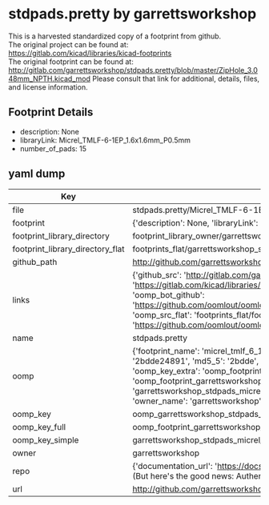 # stdpads.pretty by garrettsworkshop  
This is a harvested standardized copy of a footprint from github.  
The original project can be found at:  
https://gitlab.com/kicad/libraries/kicad-footprints  
The original footprint can be found at:
http://gitlab.com/garrettsworkshop/stdpads.pretty/blob/master/ZipHole_3.048mm_NPTH.kicad_mod
Please consult that link for additional, details, files, and license information.  
## Footprint Details
* description: None  
* libraryLink: Micrel_TMLF-6-1EP_1.6x1.6mm_P0.5mm  
* number_of_pads: 15  
## yaml dump  
| Key | Value |  
| --- | --- |  
| file | stdpads.pretty/Micrel_TMLF-6-1EP_1.6x1.6mm_P0.5mm.kicad_mod |  
| footprint | {'description': None, 'libraryLink': 'Micrel_TMLF-6-1EP_1.6x1.6mm_P0.5mm', 'number_of_pads': 15} |  
| footprint_library_directory | footprint_library_owner/garrettsworkshop_stdpads.pretty |  
| footprint_library_directory_flat | footprints_flat/garrettsworkshop_stdpads_micrel_tmlf_6_1ep_1_6x1_6mm_p0_5mm/working |  
| github_path | http://github.com/garrettsworkshop/stdpads.pretty/blob/master/Micrel_TMLF-6-1EP_1.6x1.6mm_P0.5mm.kicad_mod |  
| links | {'github_src': 'http://gitlab.com/garrettsworkshop/stdpads.pretty/blob/master/ZipHole_3.048mm_NPTH.kicad_mod', 'github_src_repo': 'https://gitlab.com/kicad/libraries/kicad-footprints', 'oomp_bot': 'footprints/garrettsworkshop_stdpads_micrel_tmlf_6_1ep_1_6x1_6mm_p0_5mm/working', 'oomp_bot_github': 'https://github.com/oomlout/oomlout_oomp_footprint_bot/tree/main/footprints/garrettsworkshop_stdpads_micrel_tmlf_6_1ep_1_6x1_6mm_p0_5mm/working', 'oomp_src_flat': 'footprints_flat/footprints_flat/garrettsworkshop_stdpads_micrel_tmlf_6_1ep_1_6x1_6mm_p0_5mm/working', 'oomp_src_flat_github': 'https://github.com/oomlout/oomlout_oomp_footprint_src/tree/main/footprints_flat/garrettsworkshop_stdpads_micrel_tmlf_6_1ep_1_6x1_6mm_p0_5mm/working'} |  
| name | stdpads.pretty |  
| oomp | {'footprint_name': 'micrel_tmlf_6_1ep_1_6x1_6mm_p0_5mm', 'library_name': 'stdpads', 'md5': '2bdde24891f5739c111d07a6f68590a5', 'md5_10': '2bdde24891', 'md5_5': '2bdde', 'md5_6': '2bdde2', 'oomp_key': 'oomp_garrettsworkshop_stdpads_micrel_tmlf_6_1ep_1_6x1_6mm_p0_5mm', 'oomp_key_extra': 'oomp_footprint_garrettsworkshop_stdpads_micrel_tmlf_6_1ep_1_6x1_6mm_p0_5mm', 'oomp_key_full': 'oomp_footprint_garrettsworkshop_stdpads_micrel_tmlf_6_1ep_1_6x1_6mm_p0_5mm_2bdde2', 'oomp_key_simple': 'garrettsworkshop_stdpads_micrel_tmlf_6_1ep_1_6x1_6mm_p0_5mm', 'original_filename': 'stdpads.pretty/Micrel_TMLF-6-1EP_1.6x1.6mm_P0.5mm.kicad_mod', 'owner_name': 'garrettsworkshop'} |  
| oomp_key | oomp_garrettsworkshop_stdpads_micrel_tmlf_6_1ep_1_6x1_6mm_p0_5mm |  
| oomp_key_full | oomp_footprint_garrettsworkshop_stdpads_micrel_tmlf_6_1ep_1_6x1_6mm_p0_5mm |  
| oomp_key_simple | garrettsworkshop_stdpads_micrel_tmlf_6_1ep_1_6x1_6mm_p0_5mm |  
| owner | garrettsworkshop |  
| repo | {'documentation_url': 'https://docs.github.com/rest/overview/resources-in-the-rest-api#rate-limiting', 'message': "API rate limit exceeded for 84.66.173.59. (But here's the good news: Authenticated requests get a higher rate limit. Check out the documentation for more details.)"} |  
| url | http://github.com/garrettsworkshop/stdpads.pretty |  

